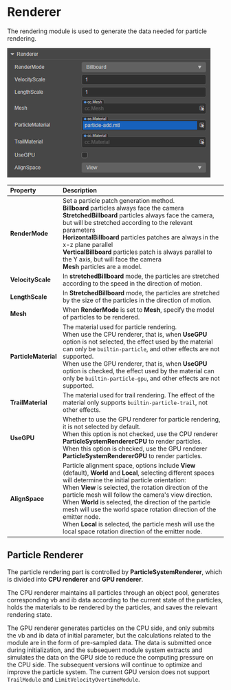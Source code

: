 # Renderer

The rendering module is used to generate the data needed for particle rendering.

![renderer](particle-system/renderer.png)

| Property | Description |
| :--- | :--- |
| **RenderMode** | Set a particle patch generation method. <br>**Billboard** particles always face the camera<br>**StretchedBillboard** particles always face the camera, but will be stretched according to the relevant parameters<br>**HorizontalBillboard** particles patches are always in the x-z plane parallel<br>**VerticalBillboard** particles patch is always parallel to the Y axis, but will face the camera<br>**Mesh** particles are a model. |
| **VelocityScale** | In **stretchedBillboard** mode, the particles are stretched according to the speed in the direction of motion. |
| **LengthScale** | In **StretchedBillboard** mode, the particles are stretched by the size of the particles in the direction of motion. |
| **Mesh** | When **RenderMode** is set to **Mesh**, specify the model of particles to be rendered. |
| **ParticleMaterial** | The material used for particle rendering.<br>When use the CPU renderer, that is, when **UseGPU** option is not selected, the effect used by the material can only be `builtin-particle`, and other effects are not supported.<br>When use the GPU renderer, that is, when **UseGPU** option is checked, the effect used by the material can only be `builtin-particle-gpu`, and other effects are not supported. |
| **TrailMaterial** | The material used for trail rendering. The effect of the material only supports `builtin-particle-trail`, not other effects. |
| **UseGPU** | Whether to use the GPU renderer for particle rendering, it is not selected by default.<br>When this option is not checked, use the CPU renderer **ParticleSystemRendererCPU** to render particles.<br>When this option is checked, use the GPU renderer **ParticleSystemRendererGPU** to render particles. |
| **AlignSpace** | Particle alignment space, options include **View** (default), **World** and **Local**, selecting different spaces will determine the initial particle orientation:<br>When **View** is selected, the rotation direction of the particle mesh will follow the camera's view direction.<br>When **World** is selected, the direction of the particle mesh will use the world space rotation direction of the emitter node.<br>When **Local** is selected, the particle mesh will use the local space rotation direction of the emitter node. |

## Particle Renderer

The particle rendering part is controlled by **ParticleSystemRenderer**, which is divided into **CPU renderer** and **GPU renderer**.

The CPU renderer maintains all particles through an object pool, generates corresponding vb and ib data according to the current state of the particles, holds the materials to be rendered by the particles, and saves the relevant rendering state.

The GPU renderer generates particles on the CPU side, and only submits the vb and ib data of initial parameter, but the calculations related to the module are in the form of pre-sampled data. The data is submitted once during initialization, and the subsequent module system extracts and simulates the data on the GPU side to reduce the computing pressure on the CPU side. The subsequent versions will continue to optimize and improve the particle system. The current GPU version does not support `TrailModule` and `LimitVelocityOvertimeModule`.
